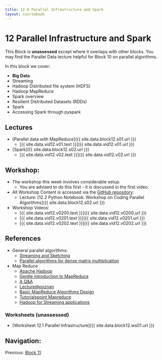 ```yaml
---
title: 12.0 Parallel Infrastructure and Spark
layout: coursebook
---
```

# 12 Parallel Infrastructure and Spark

This Block is **unassessed** except where it overlaps with other blocks. You may find the Parallel Data lecture helpful for Block 10 on parallel algorithms.

In this block we cover:

* **Big Data**
* Streaming
* Hadoop Distributed file system (HDFS)
* Hadoop MapReduce
* Spark overview
* Resilient Distributed Datasets (RDDs)
* Spark
* Accessing Spark through pyspark

## Lectures

* [Parallel data with MapReduce]({{ site.data.block12.s01.url }})
	* [{{ site.data.vid12.v01.text }}]({{ site.data.vid12.v01.url }})
* [Spark]({{ site.data.block12.s02.url }})
	* [{{ site.data.vid12.v02.text }}]({{ site.data.vid12.v02.url }})

## Workshop:

* The workshop this week involves considerable setup.
  * You are advised to do this first - it is discussed in the first video.
* All Workshop Content is accessed via the [GitHub repository](https://github.com/dsbristol/pyspark): 
  * Lecture: [12.2 Python Notebook: Workshop on Coding Parallel Algorithms]({{ site.data.block12.s02.url }})
* Workshop Videos:
  * [{{ site.data.vid12.v0200.text }}]({{ site.data.vid12.v0200.url }})
  * [{{ site.data.vid12.v0201.text }}]({{ site.data.vid12.v0201.url }})
  * [{{ site.data.vid12.v0202.text }}]({{ site.data.vid12.v0202.url }})

## References

* General parallel algorithms:
  * [Streaming and Sketching](https://gist.github.com/debasishg/8172796)
  * [Parallel algorithms for dense matrix multiplication](https://cse.buffalo.edu/faculty/miller/Courses/CSE633/Ortega-Fall-2012-CSE633.pdf)
* Map Reduce
  * [Apache Hadoop](https://hadoop.apache.org/)
  * [Gentle introduction to MapReduce](http://had00b.blogspot.com/2013/08/mapreduce-gentle-introduction.html)
  * [A Q&A](http://meri-stuff.blogspot.com/2011/10/mapreduce-questions-and-answers.html)
  * [Lecture@poznan](http://www.cs.put.poznan.pl/kdembczynski/lectures/mmds/lectures/mapreduce-I.pdf)
  * [Basic MapReduce Algorithms Design](http://www.dcs.bbk.ac.uk/~dell/teaching/cc/book/ditp/ditp_ch3.pdf)
  * [Tutorialspoint Mapreduce](https://www.tutorialspoint.com/hadoop/hadoop_mapreduce.htm)
  * [Hadoop for Streaming applications](http://www.inf.ed.ac.uk/teaching/courses/exc/labs/designing_for_streaming.html)

### Worksheets (unassessed)

* [Worksheet 12.1 Parallel Infrastructure]({{ site.data.block12.ws01.url }}) 

## Navigation:

Previous: [Block 11](11.md).
